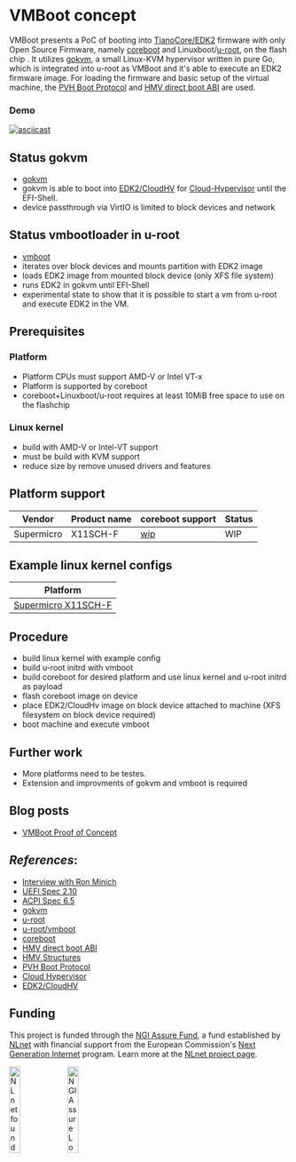 # VMBoot concept

VMBoot presents a PoC of booting into [TianoCore/EDK2](https://github.com/tianocore/edk2) firmware with only Open Source Firmware, namely [coreboot](https://www.coreboot.org/) and Linuxboot/[u-root](https://u-root.org/), on the flash chip .
It utilizes [gokvm](https://github.com/bobuhiro11/gokvm), a small Linux-KVM hypervisor written in pure Go, which is integrated into u-root as VMBoot and it's able to execute an EDK2 firmware image.
For loading the firmware and basic setup of the virtual machine, the [PVH Boot Protocol](https://github.com/mirage/xen/blob/master/docs/misc/pvh.markdown) and [HMV direct boot ABI](https://github.com/mirage/xen/blob/master/docs/misc/hvmlite.markdown) are used.

### Demo
[![asciicast](https://asciinema.org/a/785rLfVhSdpnGsfY13fIJi5ke.svg)](https://asciinema.org/a/785rLfVhSdpnGsfY13fIJi5ke)

## Status gokvm
 - [gokvm](https://github.com/bobuhiro11/gokvm)
 - gokvm is able to boot into [EDK2/CloudHV](https://github.com/cloud-hypervisor/edk2/tree/ch) for [Cloud-Hypervisor](https://github.com/cloud-hypervisor/cloud-hypervisor) until the EFI-Shell.
 - device passthrough via VirtIO is limited to block devices and network

## Status vmbootloader in u-root
 - [vmboot](https://github.com/u-root/u-root/tree/main/cmds/exp/vmboot)
 - iterates over block devices and mounts partition with EDK2 image
 - loads EDK2 image from mounted block device (only XFS file system)
 - runs EDK2 in gokvm until EFI-Shell
 - experimental state to show that it is possible to start a vm from u-root and execute EDK2 in the VM.

## Prerequisites
### Platform
- Platform CPUs must support AMD-V or Intel VT-x
- Platform is supported by coreboot
- coreboot+Linuxboot/u-root requires at least 10MiB free space to use on the flashchip

### Linux kernel
- build with AMD-V or Intel-VT support
- must be build with KVM support
- reduce size by remove unused drivers and features

## Platform support

Vendor | Product name | coreboot support | Status |
|------|--------------|-----------|---------------|
| Supermicro | X11SCH-F | [wip](https://review.coreboot.org/c/coreboot/+/37441) | WIP  |

## Example linux kernel configs
|Platform|
|--------|
| [Supermicro X11SCH-F](./platforms/supermicro/x11sch-f/linux_intel.config)|

## Procedure
- build linux kernel with example config
- build u-root initrd with vmboot
- build coreboot for desired platform and use linux kernel and u-root initrd as payload
- flash coreboot image on device
- place EDK2/CloudHv image on block device attached to machine (XFS filesystem on block device required)
- boot machine and execute vmboot

## Further work
 - More platforms need to be testes.
 - Extension and improvments of gokvm and vmboot is required

## Blog posts
- [VMBoot Proof of Concept](https://9esec.io/blog/vmboot-poc/)

## _References_:

- [Interview with Ron Minich](https://archive.fosdem.org/2007/interview/ronald+g+minnich.html)
- [UEFI Spec 2.10](https://uefi.org/sites/default/files/resources/UEFI_Spec_2_10_Aug29.pdf)
- [ACPI Spec 6.5](https://uefi.org/sites/default/files/resources/ACPI_Spec_6_5_Aug29.pdf)
- [gokvm](https://github.com/bobuhiro11/gokvm)
- [u-root](https://github.com/u-root/u-root)
- [u-root/vmboot](https://github.com/u-root/u-root/tree/main/cmds/exp/vmboot)
- [coreboot](https://www.coreboot.org/)
- [HMV direct boot ABI](https://github.com/mirage/xen/blob/master/docs/misc/hvmlite.markdown)
- [HMV Structures](https://github.com/torvalds/linux/blob/master/include/xen/interface/hvm/start_info.h)
- [PVH Boot Protocol](https://github.com/mirage/xen/blob/master/docs/misc/pvh.markdown)
- [Cloud Hypervisor](https://github.com/cloud-hypervisor/cloud-hypervisor)
- [EDK2/CloudHV](https://github.com/cloud-hypervisor/edk2/tree/ch)


## Funding

This project is funded through the [NGI Assure Fund](https://nlnet.nl/assure), a fund established by [NLnet](https://nlnet.nl) with financial support from the European Commission's [Next Generation Internet](https://ngi.eu) program. Learn more at the [NLnet project page](https://nlnet.nl/project/UEFI-isolation).

[<img src="https://nlnet.nl/logo/banner.png" alt="NLnet foundation logo" width="20%" />](https://nlnet.nl)
[<img src="https://nlnet.nl/image/logos/NGIAssure_tag.svg" alt="NGI Assure Logo" width="20%" />](https://nlnet.nl/assure)